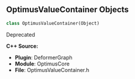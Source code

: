 ## OptimusValueContainer Objects

```python
class OptimusValueContainer(Object)
```

Deprecated

**C++ Source:**

- **Plugin**: DeformerGraph
- **Module**: OptimusCore
- **File**: OptimusValueContainer.h

<a id="unreal.AnimSharingInstance"></a>